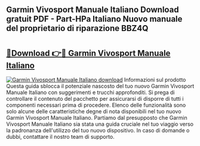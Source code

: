 ## Garmin Vivosport Manuale Italiano Download gratuit PDF - Part-HPa Italiano Nuovo manuale del proprietario di riparazione BBZ4Q

# <h2><a href="http://df9zohu.blite.top/?on=Garmin+Vivosport+Manuale+Italiano">🔗Download 👉🔴 Garmin Vivosport Manuale Italiano</a></h2>

[![Garmin Vivosport Manuale Italiano download](https://i.imgur.com/lujVjoI.png)](http://df9zohu.blite.top/?on=Garmin+Vivosport+Manuale+Italiano)
Informazioni sul prodotto Questa guida sblocca il potenziale nascosto del tuo nuovo Garmin Vivosport Manuale Italiano con suggerimenti e trucchi approfonditi. Si prega di controllare il contenuto del pacchetto per assicurarsi di disporre di tutti i componenti necessari prima di procedere. Elenco delle funzionalità sono solo alcune delle caratteristiche degne di nota disponibili nel tuo nuovo Garmin Vivosport Manuale Italiano. Partiamo dal presupposto che Garmin Vivosport Manuale Italiano sia stata una guida cruciale nel tuo viaggio verso la padronanza dell'utilizzo del tuo nuovo dispositivo. In caso di domande o dubbi, contattare il nostro team di supporto.
